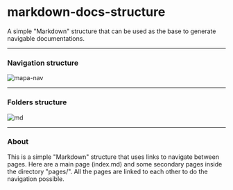 # markdown-docs-structure
A simple "Markdown" structure that can be used as the base to generate navigable documentations.

***
### Navigation structure

![mapa-nav](https://user-images.githubusercontent.com/7187599/75526859-d81e5880-5a12-11ea-9633-5a81f28d7675.png)

***
### Folders structure

![md](https://user-images.githubusercontent.com/7187599/75482268-c56d3a80-59a4-11ea-941c-59f88d9d53ae.png)

***
### About

This is a simple "Markdown" structure that uses links to navigate between pages. Here are a main page (index.md) and some secondary pages inside the directory "pages/". All the pages are linked to each other to do the navigation possible.

